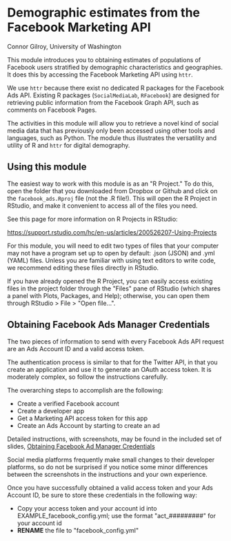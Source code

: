 # Demographic estimates from the Facebook Marketing API

Connor Gilroy, University of Washington

This module introduces you to obtaining estimates of populations of Facebook
users stratified by demographic characteristics and geographies. It does this
by accessing the Facebook Marketing API using `httr`.

We use `httr` because there exist no dedicated R packages for the Facebook Ads
API. Existing R packages (`SocialMediaLab`, `RFacebook`) are designed for
retrieving public information from the Facebook Graph API, such as comments on
Facebook Pages.

The activities in this module will allow you to retrieve a novel kind of social
media data that has previously only been accessed using other tools and
languages, such as Python. The module thus illustrates the versatility and
utility of R and `httr` for digital demography.

## Using this module

The easiest way to work with this module is as an "R Project." To do this,
open the folder that you downloaded from Dropbox or Github and click on the
`facebook_ads.Rproj` file (not the .R file!). This will open the R Project
in RStudio, and make it convenient to access all of the files you need.

See this page for more information on R Projects in RStudio:

https://support.rstudio.com/hc/en-us/articles/200526207-Using-Projects

For this module, you will need to edit two types of files that your computer
may not have a program set up to open by default: .json (JSON) and .yml (YAML)
files. Unless you are familiar with using text editors to write code, we recommend editing these files directly in RStudio.

If you have already opened the R Project, you can easily access existing
files in the project folder through the "Files" pane of RStudio (which shares
a panel with Plots, Packages, and Help); otherwise, you can open them through
RStudio > File > "Open file...".

## Obtaining Facebook Ads Manager Credentials

The two pieces of information to send with every Facebook Ads API request are
an Ads Account ID and a valid access token.

The authentication process is similar to that for the Twitter API, in that you
create an application and use it to generate an OAuth access token. It is
moderately complex, so follow the instructions carefully.

The overarching steps to accomplish are the following: 

- Create a verified Facebook account
- Create a developer app
- Get a Marketing API access token for this app
- Create an Ads Account by starting to create an ad

Detailed instructions, with screenshots, may be found in the included set of slides,
[Obtaining Facebook Ad Manager Credentials](https://github.com/ccgilroy/r-estimates-fb-ads/blob/master/Instructions_to_obtain_FB_Ad_Manager_Credentials.pdf)

Social media platforms frequently make small changes to their developer
platforms, so do not be surprised if you notice some minor differences between
the screenshots in the instructions and your own experience.

Once you have successfully obtained a valid access token and your Ads Account ID,
be sure to store these credentials in the following way:

- Copy your access token and your account id into EXAMPLE_facebook_config.yml; use the format "act_#########" for your account id
- **RENAME** the file to "facebook_config.yml"
